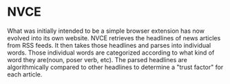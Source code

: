 # NVCE

What was initially intended to be a simple browser extension has now evolved into its own website. NVCE retrieves the headlines of news articles from RSS feeds. It then takes those headlines and parses into individual words. Those individual words are categorized according to what kind of word they are(noun, poser verb, etc). The parsed headlines are algorithmically compared to other headlines to determine a "trust factor" for each article. 
